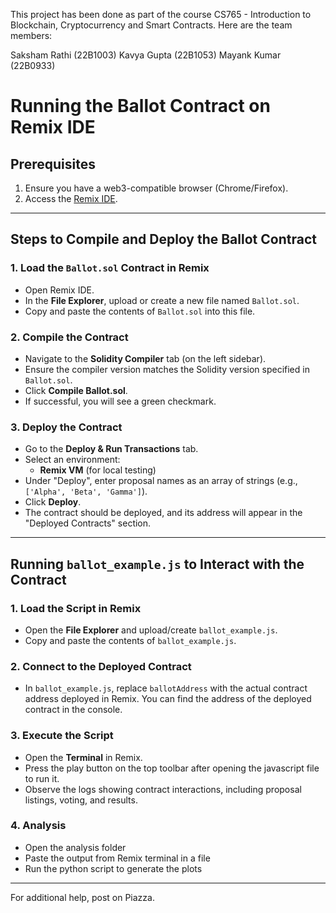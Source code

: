 This project has been done as part of the course CS765 - Introduction to Blockchain, Cryptocurrency and Smart Contracts. Here are the team members:

Saksham Rathi (22B1003)
Kavya Gupta (22B1053)
Mayank Kumar (22B0933)

# Running the Ballot Contract on Remix IDE

## Prerequisites
1. Ensure you have a web3-compatible browser (Chrome/Firefox).
2. Access the [Remix IDE](https://remix.ethereum.org/).

---

## Steps to Compile and Deploy the Ballot Contract

### 1. Load the `Ballot.sol` Contract in Remix
- Open Remix IDE.
- In the **File Explorer**, upload or create a new file named `Ballot.sol`.
- Copy and paste the contents of `Ballot.sol` into this file.

### 2. Compile the Contract
- Navigate to the **Solidity Compiler** tab (on the left sidebar).
- Ensure the compiler version matches the Solidity version specified in `Ballot.sol`.
- Click **Compile Ballot.sol**.
- If successful, you will see a green checkmark.

### 3. Deploy the Contract
- Go to the **Deploy & Run Transactions** tab.
- Select an environment:
  - **Remix VM** (for local testing)
- Under "Deploy", enter proposal names as an array of strings (e.g., `['Alpha', 'Beta', 'Gamma']`).
- Click **Deploy**.
- The contract should be deployed, and its address will appear in the "Deployed Contracts" section.

---

## Running `ballot_example.js` to Interact with the Contract

### 1. Load the Script in Remix
- Open the **File Explorer** and upload/create `ballot_example.js`.
- Copy and paste the contents of `ballot_example.js`.

### 2. Connect to the Deployed Contract
- In `ballot_example.js`, replace `ballotAddress` with the actual contract address deployed in Remix. You can find the address of the deployed contract in the console.

### 3. Execute the Script
- Open the **Terminal** in Remix.
- Press the play button on the top toolbar after opening the javascript file to run it.
- Observe the logs showing contract interactions, including proposal listings, voting, and results.

### 4. Analysis
- Open the analysis folder
- Paste the output from Remix terminal in a file
- Run the python script to generate the plots

---


For additional help, post on Piazza.


